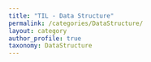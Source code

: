 ```yaml
---
title: "TIL - Data Structure"
permalink: /categories/DataStructure/
layout: category
author_profile: true
taxonomy: DataStructure
---
```

